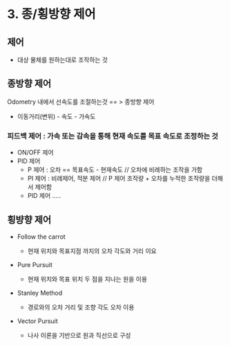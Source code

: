 # 3. 종/횡방향 제어

## 제어

- 대상 물체를 원하는대로 조작하는 것



## 종방향 제어

Odometry 내에서 선속도를 조절하는것 == > 종방향 제어

- 이동거리(변위) - 속도 - 가속도

  

### 피드백 제어 : 가속 또는 감속을 통해 현재 속도를 목표 속도로 조정하는 것

- ON/OFF 제어
- PID 제어
  - P 제어 : 오차 == 목표속도 - 현재속도 // 오차에 비례하는 조작을 가함
  - PI 제어 : 비례제어, 적분 제어 // P 제어 조작량 + 오차를 누적한 조작량을 더해서 제어함
  - PID 제어 .....



## 횡뱡향 제어

- Follow the carrot
  - 현재 위치와 목표지점 까지의 오차 각도와 거리 이요

- Pure Pursuit
  - 현재 위치와 목표 위치 두 점을 지나는 원을 이용

- Stanley Method 
  - 경로와의 오차 거리 및 조향 각도 오차 이용
- Vector Pursuit 
  - 나사 이론을 기반으로 원과 직선으로 구성









